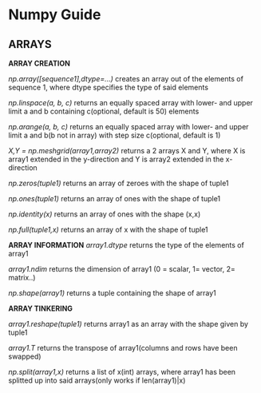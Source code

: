# Numpy Guide
## ARRAYS
**ARRAY CREATION**

_np.array([sequence1],dtype=...)_ creates an array out of the elements of sequence 1, where dtype specifies the type of said elements

_np.linspace(a, b, c)_ returns an equally spaced array with lower- and upper limit a and b containing c(optional, default is 50) elements  

_np.arange(a, b, c)_ returns an equally spaced array with lower- and upper limit a and b(b not in array) with step size c(optional, default is 1)

_X,Y = np.meshgrid(array1,array2)_ returns a 2 arrays X and Y, where X is array1 extended in the y-direction and Y is array2 extended in the x-direction

_np.zeros(tuple1)_ returns an array of zeroes with the shape of tuple1

_np.ones(tuple1)_ returns an array of ones with the shape of tuple1

_np.identity(x)_ returns an array of ones with the shape (x,x)

_np.full(tuple1,x)_ returns an array of x with the shape of tuple1

**ARRAY INFORMATION**
_array1.dtype_ returns the type of the elements of array1

_array1.ndim_ returns the dimension of array1 (0 = scalar, 1= vector, 2= matrix..)

_np.shape(array1)_ returns a tuple containing the shape of array1

**ARRAY TINKERING**

_array1.reshape(tuple1)_ returns array1 as an array with the shape given by tuple1

_array1.T_ returns the transpose of array1(columns and rows have been swapped)

_np.split(array1,x)_ returns a list of x(int) arrays, where array1 has been splitted up into said arrays(only works if len(array1)|x)
